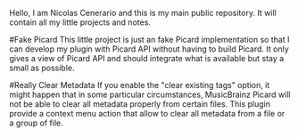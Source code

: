 Hello, I am Nicolas Cenerario and this is my main public repository.
It will contain all my little projects and notes.

#Fake Picard
This little project is just an fake Picard implementation
so that I can develop my plugin with Picard API without having to build Picard.
It only gives a view of Picard API and should integrate what is available but stay a small as possible.

#Really Clear Metadata
If you enable the "clear existing tags" option, it might happen that in some particular circumstances,
MusicBrainz Picard will not be able to clear all metadata properly from certain files.
This plugin provide a context menu action that allow to clear all metadata from a file or a group of file.
